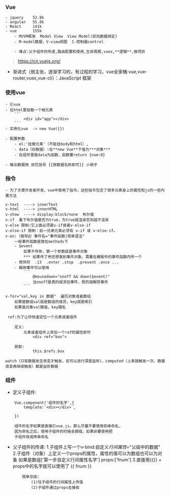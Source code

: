 ### Vue

    - jquery    52.8k
    - angular   55.8k
    - React     141k
    - vue       155k
        - MVVM框架  Model View  View Model(双向数据绑定)
        - M-model数据，V-view视图  C-控制器control

        - 难点:父子组件的传递,路由配置和使用,生命周期,vuex,**逻辑**,做项目

> https://cn.vuejs.org/

- 渐进式（弱主张，逐渐学习的，有过程的学习，vue全家桶:vue,vue-router,vuex,vue-cli）：JavaScript 框架

### 使用vue
    - 引vue
    - 在html里挂载一个根元素
        ```
            <div id="app"></div>
        ```
    - 实例化vue  -> new Vue({})

    - 配置参数
        - el:'挂载元素'（不能挂body和html）,
        - data（存数据）:在**new Vue**下值为***对象***
        - 在组件里面data为函数，函数要return {num:0}

    - 输出数据用 双花括号 {{放数据名称即可}} 小胡子

### 指令
    - 为了方便开发者开发，vue中使用了指令，这些指令包含了很多元素身上的属性和js的一些内置方法

    v-text  ----> innerText
    v-html  ----> innerHTML
    v-show  ----> display:block/none  布尔值
    v-if  看下布尔值是否为true，为true就渲染否则就不渲染
    v-else 限制:它上面必须是v-if或者v-else-if
    v-else-if 限制：前一兄弟元素必须有 v-if 或 v-else-if。
    v-on:（缩写@）事件名="事件函数|简单语法"
        一般事件函数是放在methods下
        - $event  
            如果不传参，第一个参数就是事件对象
            *** 如果传了参还想拿到事件对象，需要在模板中的事件函数内传一个
        - 修饰符  .13  .enter .stop  .prevent .once ...
        - 解绑事件可以使用
            ```
                @mousedown="onoff && down($event)"
                当onoff是真的就添加事件，假的就解除事件
            ```

    v-for="val,key in 数据"  遍历对象或者数组
        如果是数组val就是数组的成员，key就是索引
        如果是对象val键值，key键名

     ref:为了让你快速定位一个元素或者组件

        定义:
            元素或者组件上添加一个ref的属性即可
                <div ref="box">

        获取:
                this.$refs.box

    watch（只有数据发生改变才触发，还可以进行深度监听）、computed（上来就触发一次，数据改变再继续触发）都是监听数据

### 组件
-   定义子组件:
```
    Vue.component('组件的名字',{
        template:`<div></div>`,

    })
```
        组件的名字如果是直接引vue.js，那么尽量不要使用驼峰命名,
        因为命名之后，使用子组件的时候会报错，如果非要使用把
        子组件改成烤串命名


-   父子组件的传递:
            1.子组件上写一个v-bind:自定义*行间属性*="父级中的数据"
            2.子组件（对象）上定义一个props的属性，属性的值可以为数组也可以为对象
                如果是数组['第一步自定义行间属性名字']
                    props:['fnum']
            3.直接用{{}} + props中的名字就可以使用了
                    {{ fnum }}

            简单总结:
                (1)往子组件的行间属性上传值
                (2)子组件通过props去接收